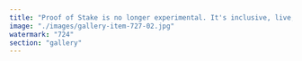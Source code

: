 ```yaml
---
title: "Proof of Stake is no longer experimental. It's inclusive, live, and working.<br /><br />Anyone can stake with two clicks, help secure the network, and earn yield — no server farms, no politics, no cults.<br /><br />Meanwhile, Proof of Work has become passive and exclusionary. You either buy coins from a couple of mining giants or billionaires like Saylor, and wait to be diluted… or you don't play.<br /><br />The irony? PoW was meant to be decentralized. But participation now requires industrial hardware, cheap electricity, and a whole lot of capital. It's permissionless in theory, but closed in practice.<br /><br />I’ve always been PoS-native — not because of ideology, but because it works:<br />- It's participatory.<br />- It's accessible.<br />- And it evolves.<br /><br />I don’t hold Bitcoin. Not out of hate — just because I don’t like donating to a network I can’t use, govern, or contribute to. That’s not sovereignty. That’s stagnation.<br /><br />PoS isn’t perfect, but it’s where the real builders are.<br /><br />We’re not holding. We’re doing.<br /><br /><br />#Ethereum <br />#Solana <br />#ProofOfStake <br />#Web3 <br />#Crypto <br />#Decentralization <br />#Onchain"
image: "./images/gallery-item-727-02.jpg"
watermark: "724"
section: "gallery"
---
```


